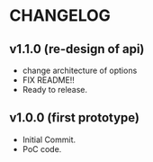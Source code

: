 # CHANGELOG

## v1.1.0 (re-design of api)

* change architecture of options
* FIX README!!
* Ready to release.

## v1.0.0 (first prototype)

* Initial Commit.
* PoC code.
